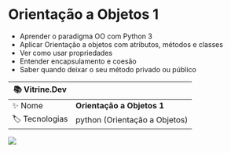 # Orientação a Objetos 1

- Aprender o paradigma OO com Python 3
- Aplicar Orientação a objetos com atributos, métodos e classes
- Ver como usar propriedades
- Entender encapsulamento e coesão
- Saber quando deixar o seu método privado ou público

| :books: Vitrine.Dev |     |
| -------------  | --- |
| :sparkles: Nome        | **Orientação a Objetos 1**
| :label: Tecnologias | python (Orientação a Objetos)

<!-- Inserir imagem com a #vitrinedev ao final do link -->
![](https://vitrinedev.s3.amazonaws.com/oo1.png#vitrinedev)
